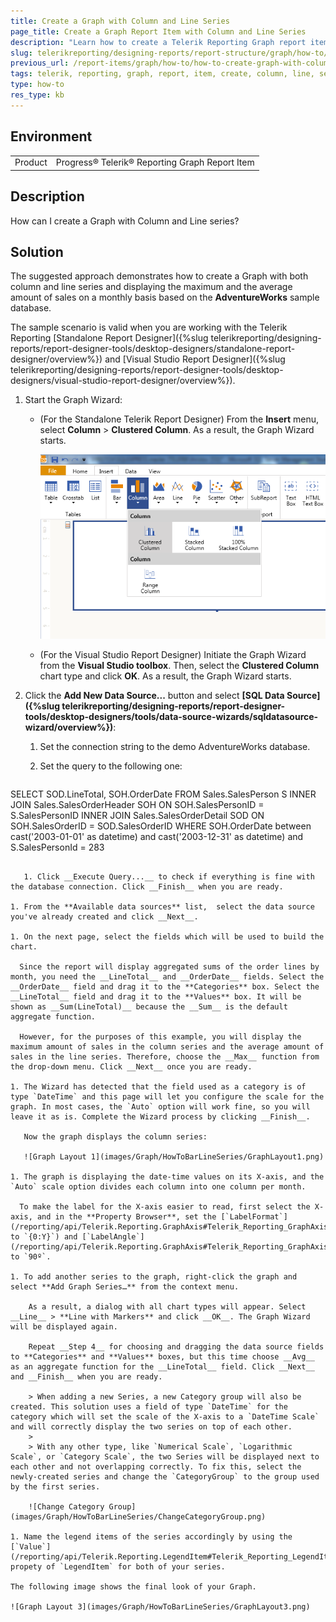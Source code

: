 ```yaml
---
title: Create a Graph with Column and Line Series
page_title: Create a Graph Report Item with Column and Line Series
description: "Learn how to create a Telerik Reporting Graph report item with column and line series."
slug: telerikreporting/designing-reports/report-structure/graph/how-to/how-to-create-graph-with-column-and-line-series
previous_url: /report-items/graph/how-to/how-to-create-graph-with-column-and-line-series
tags: telerik, reporting, graph, report, item, create, column, line, series
type: how-to
res_type: kb
---
```


## Environment

<table>
	<tbody>
		<tr>
			<td>Product</td>
			<td>Progress® Telerik® Reporting Graph Report Item</td>
		</tr>
	</tbody>
</table>


## Description

How can I create a Graph with Column and Line series?

## Solution 

The suggested approach demonstrates how to create a Graph with both column and line series and displaying the maximum and the average amount of sales on a monthly basis based on the __AdventureWorks__ sample database. 

The sample scenario is valid when you are working with the Telerik Reporting [Standalone Report Designer]({%slug telerikreporting/designing-reports/report-designer-tools/desktop-designers/standalone-report-designer/overview%}) and [Visual Studio Report Designer]({%slug telerikreporting/designing-reports/report-designer-tools/desktop-designers/visual-studio-report-designer/overview%}). 

1. Start the Graph Wizard:

   + (For the Standalone Telerik Report Designer) From the __Insert__ menu, select __Column__ > __Clustered Column__. As a result, the Graph Wizard starts. 

     ![select Column](images/Graph/HowToBarLineSeries/selectColumn.png)

   + (For the Visual Studio Report Designer) Initiate the Graph Wizard from the __Visual Studio toolbox__. Then, select the __Clustered Column__ chart type and click __OK__. As a result, the Graph Wizard starts.

1. Click the __Add New Data Source...__ button and select __[SQL Data Source]({%slug telerikreporting/designing-reports/report-designer-tools/desktop-designers/tools/data-source-wizards/sqldatasource-wizard/overview%})__: 

   1. Set the connection string to the demo AdventureWorks database.

   1. Set the query to the following one:
    
      ````sql
SELECT SOD.LineTotal, SOH.OrderDate
FROM
Sales.SalesPerson S
INNER JOIN Sales.SalesOrderHeader SOH ON SOH.SalesPersonID = S.SalesPersonID
INNER JOIN Sales.SalesOrderDetail SOD ON SOH.SalesOrderID = SOD.SalesOrderID
WHERE SOH.OrderDate between cast('2003-01-01' as datetime) and cast('2003-12-31' as datetime)
and S.SalesPersonId = 283
````

   1. Click __Execute Query...__ to check if everything is fine with the database connection. Click __Finish__ when you are ready. 

1. From the **Available data sources** list,  select the data source you've already created and click __Next__. 

1. On the next page, select the fields which will be used to build the chart. 

  Since the report will display aggregated sums of the order lines by month, you need the __LineTotal__ and __OrderDate__ fields. Select the __OrderDate__ field and drag it to the **Categories** box. Select the __LineTotal__ field and drag it to the **Values** box. It will be shown as __Sum(LineTotal)__ because the __Sum__ is the default aggregate function. 
  
  However, for the purposes of this example, you will display the maximum amount of sales in the column series and the average amount of sales in the line series. Therefore, choose the __Max__ function from the drop-down menu. Click __Next__ once you are ready. 

1. The Wizard has detected that the field used as a category is of type `DateTime` and this page will let you configure the scale for the graph. In most cases, the `Auto` option will work fine, so you will leave it as is. Complete the Wizard process by clicking __Finish__. 

   Now the graph displays the column series: 

   ![Graph Layout 1](images/Graph/HowToBarLineSeries/GraphLayout1.png)

1. The graph is displaying the date-time values on its X-axis, and the `Auto` scale option divides each column into one column per month. 

  To make the label for the X-axis easier to read, first select the X-axis, and in the **Property Browser**, set the [`LabelFormat`](/reporting/api/Telerik.Reporting.GraphAxis#Telerik_Reporting_GraphAxis_LabelFormat) to `{0:Y}`) and [`LabelAngle`](/reporting/api/Telerik.Reporting.GraphAxis#Telerik_Reporting_GraphAxis_LabelAngle) to `90º`. 

1. To add another series to the graph, right-click the graph and select **Add Graph Series…** from the context menu. 

    As a result, a dialog with all chart types will appear. Select __Line__ > **Line with Markers** and click __OK__. The Graph Wizard will be displayed again. 
    
    Repeat __Step 4__ for choosing and dragging the data source fields to **Categories** and **Values** boxes, but this time choose __Avg__ as an aggregate function for the __LineTotal__ field. Click __Next__ and __Finish__ when you are ready. 

    > When adding a new Series, a new Category group will also be created. This solution uses a field of type `DateTime` for the category which will set the scale of the X-axis to a `DateTime Scale` and will correctly display the two series on top of each other. 
    > 
    > With any other type, like `Numerical Scale`, `Logarithmic Scale`, or `Category Scale`, the two Series will be displayed next to each other and not overlapping correctly. To fix this, select the newly-created series and change the `CategoryGroup` to the group used by the first series. 

    ![Change Category Group](images/Graph/HowToBarLineSeries/ChangeCategoryGroup.png)

1. Name the legend items of the series accordingly by using the [`Value`](/reporting/api/Telerik.Reporting.LegendItem#Telerik_Reporting_LegendItem_Value) propety of `LegendItem` for both of your series. 

The following image shows the final look of your Graph.

![Graph Layout 3](images/Graph/HowToBarLineSeries/GraphLayout3.png)
